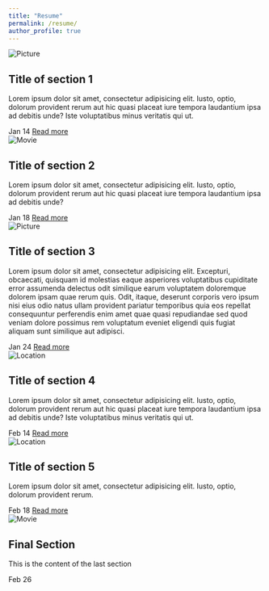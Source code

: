 ```yaml
---
title: "Resume"
permalink: /resume/
author_profile: true
---
```


<html>
 <head>
  <meta name="viewport" content="width=device-width, initial-scale=1">
  <script>document.getElementsByTagName("html")[0].className += " js";</script>
  <link rel="stylesheet" type="text/css" href="assets/css/resume_css.css">
 </head>
<body>
	<section class="cd-timeline js-cd-timeline">
		<div class="container container--lg cd-timeline__container">
			<div class="cd-timeline__block">
				<div class="cd-timeline__img cd-timeline__img--picture">
					<img src="assets/img/cd-icon-picture.svg" alt="Picture">
				</div> <!-- cd-timeline__img -->
				<div class="cd-timeline__content text-component">
					<h2>Title of section 1</h2>
					<p class="text--subtle">Lorem ipsum dolor sit amet, consectetur adipisicing elit. Iusto, optio, dolorum provident rerum aut hic quasi placeat iure tempora laudantium ipsa ad debitis unde? Iste voluptatibus minus veritatis qui ut.</p>
	  <div class="flex flex--space-between flex--center-y">
	    <span class="cd-timeline__date">Jan 14</span>
	    <a href="#0" class="btn btn--subtle">Read more</a>
	  </div>
				</div> <!-- cd-timeline__content -->
			</div> <!-- cd-timeline__block -->
			<div class="cd-timeline__block">
				<div class="cd-timeline__img cd-timeline__img--movie">
					<img src="assets/img/cd-icon-movie.svg" alt="Movie">
				</div> <!-- cd-timeline__img -->
				<div class="cd-timeline__content text-component">
					<h2>Title of section 2</h2>
					<p class="text--subtle">Lorem ipsum dolor sit amet, consectetur adipisicing elit. Iusto, optio, dolorum provident rerum aut hic quasi placeat iure tempora laudantium ipsa ad debitis unde?</p>
	  <div class="flex flex--space-between flex--center-y">
	    <span class="cd-timeline__date">Jan 18</span>
	    <a href="#0" class="btn btn--subtle">Read more</a>
	  </div>
				</div> <!-- cd-timeline__content -->
			</div> <!-- cd-timeline__block -->
			<div class="cd-timeline__block">
				<div class="cd-timeline__img cd-timeline__img--picture">
					<img src="assets/img/cd-icon-picture.svg" alt="Picture">
				</div> <!-- cd-timeline__img -->
				<div class="cd-timeline__content text-component">
					<h2>Title of section 3</h2>
					<p class="text--subtle">Lorem ipsum dolor sit amet, consectetur adipisicing elit. Excepturi, obcaecati, quisquam id molestias eaque asperiores voluptatibus cupiditate error assumenda delectus odit similique earum voluptatem doloremque dolorem ipsam quae rerum quis. Odit, itaque, deserunt corporis vero ipsum nisi eius odio natus ullam provident pariatur temporibus quia eos repellat consequuntur perferendis enim amet quae quasi repudiandae sed quod veniam dolore possimus rem voluptatum eveniet eligendi quis fugiat aliquam sunt similique aut adipisci.</p>
	  <div class="flex flex--space-between flex--center-y">
	    <span class="cd-timeline__date">Jan 24</span>
	    <a href="#0" class="btn btn--subtle">Read more</a>
	  </div>
				</div> <!-- cd-timeline__content -->
			</div> <!-- cd-timeline__block -->
			<div class="cd-timeline__block">
				<div class="cd-timeline__img cd-timeline__img--location">
					<img src="assets/img/cd-icon-location.svg" alt="Location">
				</div> <!-- cd-timeline__img -->
				<div class="cd-timeline__content text-component">
					<h2>Title of section 4</h2>
					<p class="text--subtle">Lorem ipsum dolor sit amet, consectetur adipisicing elit. Iusto, optio, dolorum provident rerum aut hic quasi placeat iure tempora laudantium ipsa ad debitis unde? Iste voluptatibus minus veritatis qui ut.</p>
					<div class="flex flex--space-between flex--center-y">
	    <span class="cd-timeline__date">Feb 14</span>
	    <a href="#0" class="btn btn--subtle">Read more</a>
	  </div>
				</div> <!-- cd-timeline__content -->
			</div> <!-- cd-timeline__block -->
			<div class="cd-timeline__block">
				<div class="cd-timeline__img cd-timeline__img--location">
					<img src="assets/img/cd-icon-location.svg" alt="Location">
				</div> <!-- cd-timeline__img -->
				<div class="cd-timeline__content text-component">
					<h2>Title of section 5</h2>
					<p class="text--subtle">Lorem ipsum dolor sit amet, consectetur adipisicing elit. Iusto, optio, dolorum provident rerum.</p>
	  <div class="flex flex--space-between flex--center-y">
	    <span class="cd-timeline__date">Feb 18</span>
	    <a href="#0" class="btn btn--subtle">Read more</a>
	  </div>
				</div> <!-- cd-timeline__content -->
			</div> <!-- cd-timeline__block -->
			<div class="cd-timeline__block">
				<div class="cd-timeline__img cd-timeline__img--movie">
					<img src="assets/img/cd-icon-movie.svg" alt="Movie">
				</div> <!-- cd-timeline__img -->
				<div class="cd-timeline__content text-component">
					<h2>Final Section</h2>
					<p class="text--subtle">This is the content of the last section</p>
					<div class="flex flex--space-between flex--center-y">
	    <span class="cd-timeline__date">Feb 26</span>
	  </div>
				</div> <!-- cd-timeline__content -->
			</div> <!-- cd-timeline__block -->
		</div>
	</section> <!-- cd-timeline -->
  <script src="assets/js/resume_main.js"></script>
</body>
</html>


   
